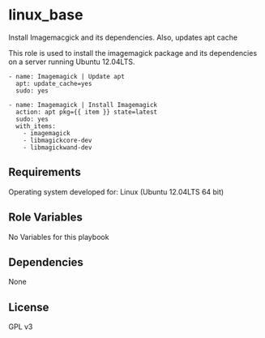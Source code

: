 linux_base
========

Install Imagemacgick and its dependencies.  Also, updates apt cache

This role is used to install the imagemagick package and its dependencies on a server running Ubuntu 12.04LTS.

```
- name: Imagemagick | Update apt
  apt: update_cache=yes
  sudo: yes

- name: Imagemagick | Install Imagemagick
  action: apt pkg={{ item }} state=latest
  sudo: yes
  with_items:
    - imagemagick
    - libmagickcore-dev
    - libmagickwand-dev
```

Requirements
-----------
Operating system developed for: Linux (Ubuntu 12.04LTS 64 bit)

Role Variables
-----------
No Variables for this playbook

Dependencies
-----------
None

License
-----------
GPL v3
